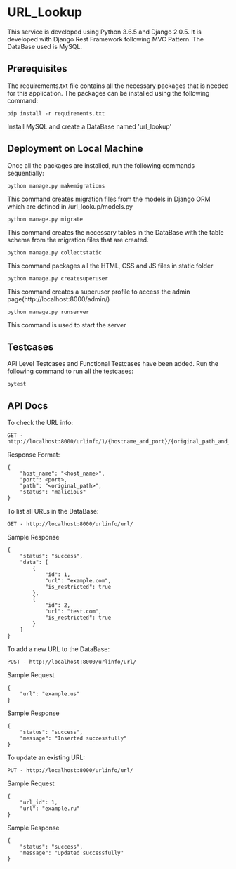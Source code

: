 # URL_Lookup
This service is developed using Python 3.6.5 and Django 2.0.5.
It is developed with Django Rest Framework following MVC Pattern. The DataBase used is MySQL.

## Prerequisites
The requirements.txt file contains all the necessary packages that is needed for this application. The packages can be installed using the following command:
```
pip install -r requirements.txt
```
Install MySQL and create a DataBase named 'url_lookup'

## Deployment on Local Machine
Once all the packages are installed, run the following commands sequentially:
```
python manage.py makemigrations
```
This command creates migration files from the models in Django ORM which are defined in /url_lookup/models.py

```
python manage.py migrate
```
This command creates the necessary tables in the DataBase with the table schema from the migration files that are created.

```
python manage.py collectstatic
```
This command packages all the HTML, CSS and JS files in static folder

```
python manage.py createsuperuser
```
This command creates a superuser profile to access the admin page(http://localhost:8000/admin/)

```
python manage.py runserver
```
This command is used to start the server

## Testcases
API Level Testcases and Functional Testcases have been added.
Run the following command to run all the testcases:
```
pytest
```

## API Docs
To check the URL info:
```
GET - http://localhost:8000/urlinfo/1/{hostname_and_port}/{original_path_and_query_string}
```
Response Format:
```
{
    "host_name": "<host_name>",
    "port": <port>,
    "path": "<original_path>",
    "status": "malicious"
}
```

To list all URLs in the DataBase:
```
GET - http://localhost:8000/urlinfo/url/
```
Sample Response
```
{
    "status": "success",
    "data": [
        {
            "id": 1,
            "url": "example.com",
            "is_restricted": true
        },
        {
            "id": 2,
            "url": "test.com",
            "is_restricted": true
        }
    ]
}
```

To add a new URL to the DataBase:
```
POST - http://localhost:8000/urlinfo/url/
```
Sample Request
```
{
    "url": "example.us"
}
```
Sample Response
```
{
    "status": "success",
    "message": "Inserted successfully"
}
```

To update an existing URL:
```
PUT - http://localhost:8000/urlinfo/url/
```
Sample Request
```
{
    "url_id": 1,
    "url": "example.ru"
}
```
Sample Response
```
{
    "status": "success",
    "message": "Updated successfully"
}
```

